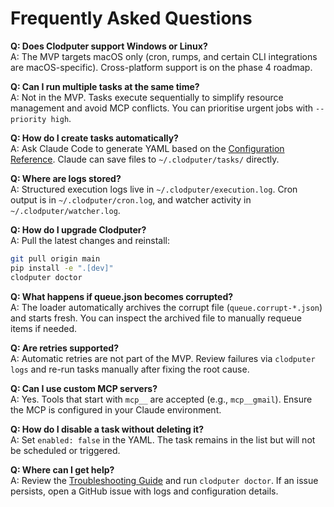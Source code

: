 # Frequently Asked Questions

**Q: Does Clodputer support Windows or Linux?**  
A: The MVP targets macOS only (cron, rumps, and certain CLI integrations are macOS-specific). Cross-platform support is on the phase 4 roadmap.

**Q: Can I run multiple tasks at the same time?**  
A: Not in the MVP. Tasks execute sequentially to simplify resource management and avoid MCP conflicts. You can prioritise urgent jobs with `--priority high`.

**Q: How do I create tasks automatically?**  
A: Ask Claude Code to generate YAML based on the [Configuration Reference](configuration.md). Claude can save files to `~/.clodputer/tasks/` directly.

**Q: Where are logs stored?**  
A: Structured execution logs live in `~/.clodputer/execution.log`. Cron output is in `~/.clodputer/cron.log`, and watcher activity in `~/.clodputer/watcher.log`.

**Q: How do I upgrade Clodputer?**  
A: Pull the latest changes and reinstall:
```bash
git pull origin main
pip install -e ".[dev]"
clodputer doctor
```

**Q: What happens if queue.json becomes corrupted?**  
A: The loader automatically archives the corrupt file (`queue.corrupt-*.json`) and starts fresh. You can inspect the archived file to manually requeue items if needed.

**Q: Are retries supported?**  
A: Automatic retries are not part of the MVP. Review failures via `clodputer logs` and re-run tasks manually after fixing the root cause.

**Q: Can I use custom MCP servers?**  
A: Yes. Tools that start with `mcp__` are accepted (e.g., `mcp__gmail`). Ensure the MCP is configured in your Claude environment.

**Q: How do I disable a task without deleting it?**  
A: Set `enabled: false` in the YAML. The task remains in the list but will not be scheduled or triggered.

**Q: Where can I get help?**  
A: Review the [Troubleshooting Guide](troubleshooting.md) and run `clodputer doctor`. If an issue persists, open a GitHub issue with logs and configuration details.
